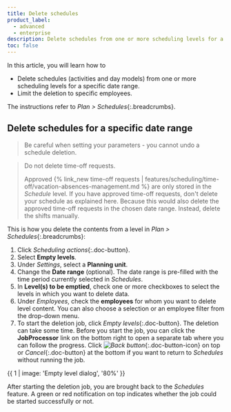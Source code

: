 ```yaml
---
title: Delete schedules
product_label:
  - advanced
  - enterprise
description: Delete schedules from one or more scheduling levels for a specific date range (Schedules feature).
toc: false
---
```


In this article, you will learn how to

- Delete schedules (activities and day models) from one or more scheduling levels for a specific date range.
- Limit the deletion to specific employees.

The instructions refer to _Plan > Schedules_{:.breadcrumbs}.

## Delete schedules for a specific date range

> Be careful when setting your parameters - you cannot undo a schedule deletion.

> Do not delete time-off requests.
>
> Approved {% link_new time-off requests | features/scheduling/time-off/vacation-absences-management.md %} are only stored in the _Schedule_ level. If you have approved time-off requests, don't delete your schedule as explained here. Because this would also delete the approved time-off requests in the chosen date range. Instead, delete the shifts manually.

This is how you delete the contents from a level in _Plan > Schedules_{:.breadcrumbs}:

1. Click _Scheduling actions_{:.doc-button}.
2. Select **Empty levels**.
3. Under _Settings_, select a **Planning unit**.
4. Change the **Date range** (optional). The date range is pre-filled with the time period currently selected in _Schedules_.
5. In **Level(s) to be emptied**, check one or more checkboxes to select the levels in which you want to delete data.
6. Under _Employees_, check the **employees** for whom you want to delete level content. You can also choose a selection or an employee filter from the drop-down menu.
7. To start the deletion job, click _Empty levels_{:.doc-button}. The deletion can take some time. Before you start the job, you can click the **JobProcessor** link on the bottom right to open a separate tab where you can follow the progress. Click _![Back button](/assets/img/common/injixo-ui/back.png)_{:.doc-button-icon} on top or _Cancel_{:.doc-button} at the bottom if you want to return to _Schedules_ without running the job.

{{ 1 | image: 'Empty level dialog', '80%' }}

After starting the deletion job, you are brought back to the _Schedules_ feature. A green or red notification on top indicates whether the job could be started successfully or not.
